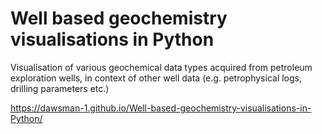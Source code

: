 # Well based geochemistry visualisations in Python
Visualisation of various geochemical data types acquired from petroleum exploration wells, in context of other well data (e.g. petrophysical logs, drilling parameters etc.)

https://dawsman-1.github.io/Well-based-geochemistry-visualisations-in-Python/
